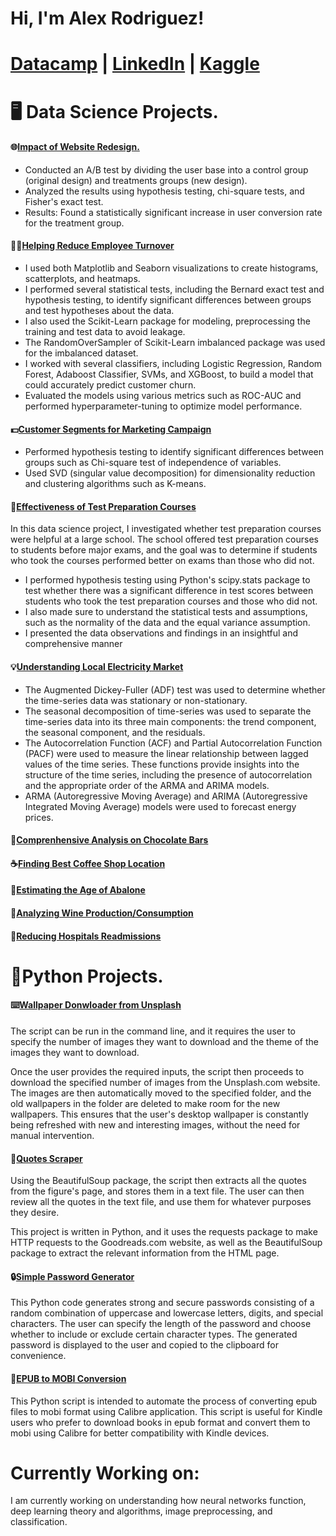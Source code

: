 <h1>Hi, I'm Alex Rodriguez!<h1>
 
<a href="https://app.datacamp.com/portfolio/al3xrodz" target="_blank">Datacamp</a> | <a href="https://www.linkedin.com/in/alexander-rodriguez-/" target="_blank">LinkedIn</a> | <a href="https://www.kaggle.com/al3xrods" target="_blank">Kaggle</a>

# 🖥️ Data Science Projects.
 
#### 🌐[Impact of Website Redesign.](https://github.com/al3xrods/Website_Redesign/blob/main/Website_Redesign.ipynb)
- Conducted an A/B test by dividing the user base into a control group (original design) and treatments groups (new design).
- Analyzed the results using hypothesis testing, chi-square tests, and Fisher's exact test.
- Results: Found a statistically significant increase in user conversion rate for the treatment group.

#### 👷‍♂️[Helping Reduce Employee Turnover](https://app.datacamp.com/workspace/w/ec5ae7a2-89e0-47db-9452-6110a89b56ad)
 -  I used both Matplotlib and Seaborn visualizations to create histograms, scatterplots, and heatmaps.
 - I performed several statistical tests, including the Bernard exact test and hypothesis testing, to identify significant differences between groups and test hypotheses about the data.
  - I also used the Scikit-Learn package for modeling, preprocessing the training and test data to avoid leakage.
  - The RandomOverSampler of Scikit-Learn imbalanced package was used for the imbalanced dataset.
  - I worked with several classifiers, including Logistic Regression, Random Forest, Adaboost Classifier, SVMs, and XGBoost, to build a model that could accurately predict customer churn. 
  - Evaluated the models using various metrics such as ROC-AUC and performed hyperparameter-tuning to optimize model performance.
#### 💵[Customer Segments for Marketing Campaign](https://app.datacamp.com/workspace/w/66b04f38-08b7-4de4-b839-6f4da4d67275)
  -  Performed hypothesis testing to identify significant differences between groups such as Chi-square test of independence of variables.
  - Used SVD (singular value decomposition) for dimensionality reduction and clustering algorithms such as K-means.
#### 📝[Effectiveness of Test Preparation Courses](https://app.datacamp.com/workspace/w/fc0be9da-682a-4725-948b-2c6708ec5660)
  In this data science project, I investigated whether test preparation courses were helpful at a large school. The school offered test preparation courses to students before major exams, and the goal was to determine if students who took the courses performed better on exams than those who did not.
 
  - I performed hypothesis testing using Python's scipy.stats package to test whether there was a significant difference in test scores between students who took the test preparation courses and those who did not. 
  - I also made sure to understand the statistical tests and assumptions, such as the normality of the data and the equal variance assumption.
  - I presented the data observations and findings in an insightful and comprehensive manner
#### 💡[Understanding Local Electricity Market](https://app.datacamp.com/workspace/w/af6be56a-687f-4ea3-8a0d-2a1dadb79655)
  - The Augmented Dickey-Fuller (ADF) test was used to determine whether the time-series data was stationary or non-stationary.
  - The seasonal decomposition of time-series was used to separate the time-series data into its three main components: the trend component, the seasonal component, and the residuals.
  - The Autocorrelation Function (ACF) and Partial Autocorrelation Function (PACF) were used to measure the linear relationship between lagged values of the time series. These functions provide insights into the structure of the time series, including the presence of autocorrelation and the appropriate order of the ARMA and ARIMA models.
  -  ARMA (Autoregressive Moving Average) and ARIMA (Autoregressive Integrated Moving Average) models were used to forecast energy prices.
#### 🍫[Comprenhensive Analysis on Chocolate Bars](https://app.datacamp.com/workspace/w/83ec1596-1572-4d8b-a71e-71adcec067fe)
#### ☕[Finding Best Coffee Shop Location](https://app.datacamp.com/workspace/w/5acb88ba-3302-42e8-8a07-9c7f34ff9ba0)
#### 🦪[Estimating the Age of Abalone](https://github.com/al3xrods/Abalone-Age-Prediction)
#### 🍇[Analyzing Wine Production/Consumption](https://app.datacamp.com/workspace/w/9f9ffd42-d45b-40ea-b1d6-763c179d3f5b)
#### 🏥[Reducing Hospitals Readmissions](https://app.datacamp.com/workspace/w/1dbd970b-fdc5-4d03-88ae-37838aff7330)

# 🐍Python Projects.
#### ⌨️[Wallpaper Donwloader from Unsplash](https://github.com/al3xrods/wallpaper_donwloader/tree/main)
The script can be run in the command line, and it requires the user to specify the number of images they want to download and the theme of the images they want to download.

Once the user provides the required inputs, the script then proceeds to download the specified number of images from the Unsplash.com website. The images are then automatically moved to the specified folder, and the old wallpapers in the folder are deleted to make room for the new wallpapers. This ensures that the user's desktop wallpaper is constantly being refreshed with new and interesting images, without the need for manual intervention.
 
#### 📜[Quotes Scraper](https://github.com/al3xrods/quotes_scraper)
Using the BeautifulSoup package, the script then extracts all the quotes from the figure's page, and stores them in a text file. The user can then review all the quotes in the text file, and use them for whatever purposes they desire.

This project is written in Python, and it uses the requests package to make HTTP requests to the Goodreads.com website, as well as the BeautifulSoup package to extract the relevant information from the HTML page.
 
#### 🔒[Simple Password Generator](https://github.com/al3xrods/password_generator)
 This Python code generates strong and secure passwords consisting of a random combination of uppercase and lowercase letters, digits, and special characters. The user can specify the length of the password and choose whether to include or exclude certain character types. The generated password is displayed to the user and copied to the clipboard for convenience.
 
#### 📂[EPUB to MOBI Conversion](https://github.com/al3xrods/Calibre-Epub-to-Mobi-Conversion)
 This Python script is intended to automate the process of converting epub files to mobi format using Calibre application. This script is useful for Kindle users who prefer to download books in epub format and convert them to mobi using Calibre for better compatibility with Kindle devices.
 
# Currently Working on:
I am currently working on understanding how neural networks function, deep learning theory and algorithms, image preprocessing, and classification. 

<!--

-->
